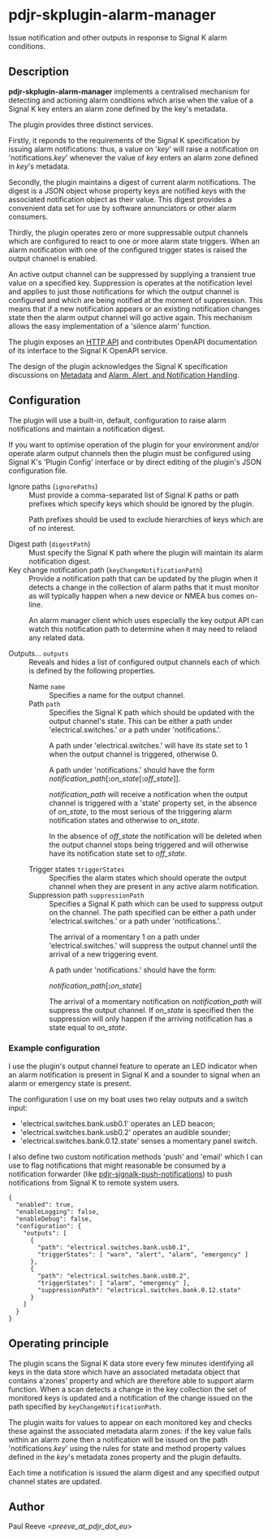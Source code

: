 # pdjr-skplugin-alarm-manager

Issue notification and other outputs in response to Signal K alarm
conditions.

## Description

__pdjr-skplugin-alarm-manager__ implements a centralised mechanism for
detecting and actioning alarm conditions which arise when the value of
a Signal K key enters an alarm zone defined by the key's metadata.

The plugin provides three distinct services.

Firstly, it reponds to the requirements of the Signal K specification
by issuing alarm notifications: thus, a value on '*key*' will raise a
notification on 'notifications.*key*' whenever the value of *key* enters
an alarm zone defined in *key*'s metadata.

Secondly, the plugin maintains a digest of current alarm notifications.
The digest is a JSON object whose property keys are notified *key*s
with the associated notification object as their value.
This digest provides a convenient data set for use by software
annunciators or other alarm consumers.

Thirdly, the plugin operates zero or more suppressable output channels
which are configured to react to one or more alarm state triggers.
When an alarm notification with one of the configured trigger
states is raised the output channel is enabled.

An active output channel can be suppressed by supplying a transient
true value on a specified key.
Suppression is operates at the notification level and applies
to just those notifications for which the output channel is configured
and which are being notified at the moment of suppression.
This means that if a new notification appears or an existing
notification changes state then the alarm output channel
will go active again.
This mechanism allows the easy implementation of a 'silence alarm'
function.

The plugin exposes an
[HTTP API](https://pdjr-signalk.github.io/pdjr-skplugin-alarm-manager/)
and contributes OpenAPI documentation of its interface to the Signal
K OpenAPI service.

The design of the plugin acknowledges the Signal K specification
discussions on 
[Metadata](https://github.com/SignalK/specification/blob/master/gitbook-docs/data_model_metadata.md)
and
[Alarm, Alert, and Notification Handling](https://github.com/SignalK/specification/blob/master/gitbook-docs/notifications.md).

## Configuration

The plugin will use a built-in, default, configuration to raise alarm
notifications and maintain a notification digest.

If you want to optimise operation of the plugin for your environment
and/or operate alarm output channels then the plugin must be configured
using Signal K's 'Plugin Config' interface or by direct editing of the
plugin's JSON configuration file.

<dl>
  <dt>Ignore paths (<code>ignorePaths</code>)</dt>
    <dd>
      Must provide a comma-separated list of Signal K paths or path prefixes
      which specify keys which should be ignored by the plugin.
      <p>
      Path prefixes should be used to exclude hierarchies of keys which are
      of no interest.
      </p>
    </dd>
  <dt>Digest path (<code>digestPath</code>)</dt>
    <dd>
      Must specify the Signal K path where the plugin will maintain its alarm
      notification digest.
    </dd>
  <dt>Key change notification path (<code>keyChangeNotificationPath</code>)
    <dd>
      Provide a notification path that can be updated by the plugin
      when it detects a change in the collection of alarm paths that it
      must monitor as will typically happen when a new device or NMEA
      bus comes on-line.
      <p>
      An alarm manager client which uses especially the key output API
      can watch this notification path to determine when it may need to
      relaod any related data.
      </p>
  <dt>Outputs... <code>outputs</code></dt>
    <dd>
      Reveals and hides a list of configured output channels each of which is
      defined by the following properties.
      <dl>
        <dt>Name <code>name</code></dt>
          <dd>
            Specifies a name for the output channel.
          </dd>
        <dt>Path <code>path</code></dt>
          <dd>
            Specifies the Signal K path which should be updated with the output
            channel's state.
            This can be either a path under 'electrical.switches.' or a path under
            'notifications.'.
            <p>
            A path under 'electrical.switches.' will have its state set to 1
            when the output channel is triggered, otherwise 0.</p>
            <p>
            A path under 'notifications.' should have the form
            <em>notification_path</em>[<strong>:</strong><em>on_state</em>[<strong>:</strong><em>off_state</em>]].
            <p>
            <em>notification_path</em> will receive a notification when the
            output channel is triggered with a 'state' property set, in the
            absence of <em>on_state</em>, to the most serious of the triggering
            alarm notification states and otherwise to <em>on_state</em>. 
            <p>
            In the absence of <em>off_state</em> the notification will be
            deleted when the output channel stops being triggered and will
            otherwise have its notification state set to <em>off_state</em>.
          </dd>
        <dt>Trigger states <code>triggerStates</code></dt>
          <dd>
            Specifies the alarm states which should operate the output channel
            when they are present in any active alarm notification.
          </dd>
        <dt>Suppression path <code>suppressionPath</code></dt>
          <dd>
            Specifies a Signal K path which can be used to suppress output on the
            channel.
            The path specified can be either a path under 'electrical.switches.'
            or a path under 'notifications.'.
            <p>
            The arrival of a momentary 1 on a path under 'electrical.switches.'
            will suppress the output channel until the arrival of a new
            triggering event. 
            <p>
            A path under 'notifications.' should have the form:</p>
            <em>notification_path</em>[<strong>:</strong><em>on_state</em>]
            <p>
            The arrival of a momentary notification on <em>notification_path</em> will
            suppress the output channel.
            If <em>on_state</em> is specified then the suppression will only happen
            if the arriving notification has a state equal to <em>on_state</em>.
          </dd>
      </dl>
</dl>

### Example configuration

I use the plugin's output channel feature to operate an LED indicator
when an alarm notification is present in Signal K and a sounder to
signal when an alarm or emergency state is present.

The configuration I use on my boat uses two relay outputs and a
switch input:

* 'electrical.switches.bank.usb0.1' operates an LED beacon;
* 'electrical.switches.bank.usb0.2' operates an audible sounder;
* 'electrical.switches.bank.0.12.state' senses a momentary panel switch.

I also define two custom notification methods 'push' and 'email' which
I can use to flag notifications that might reasonable be consumed by
a notification forwarder (like
[pdjr-signalk-push-notifications](https://github.com/pdjr-signalk/pdjr-skplugin-push-notifications))
to push notifications from Signal K to remote system users.

```
{
  "enabled": true,
  "enableLogging": false,
  "enableDebug": false,
  "configuration": {
    "outputs": [
      {
        "path": "electrical.switches.bank.usb0.1",
        "triggerStates": [ "warn", "alert", "alarm", "emergency" ]
      },
      {
        "path": "electrical.switches.bank.usb0.2",
        "triggerStates": [ "alarm", "emergency" ],
        "suppressionPath": "electrical.switches.bank.0.12.state"
      }
    ]
  }
}
```

## Operating principle

The plugin scans the Signal K data store every few minutes identifying
all keys in the data store which have an associated metadata object
that contains a'zones' property and which are therefore able to support
alarm function.
When a scan detects a change in the key collection the set of monitored
keys is updated and a notification of the change issued on the path
specified by ```keyChangeNotificationPath```.

The plugin waits for values to appear on each monitored key and checks
these against the associated metadata alarm zones: if the key value
falls within an alarm zone then a notification will be issued on the
path 'notifications.*key*' using the rules for state and method
property values defined in the *key*'s metadata zones property and the
plugin defaults. 

Each time a notification is issued the alarm digest and any specified
output channel states are updated.

## Author

Paul Reeve <*preeve_at_pdjr_dot_eu*>
